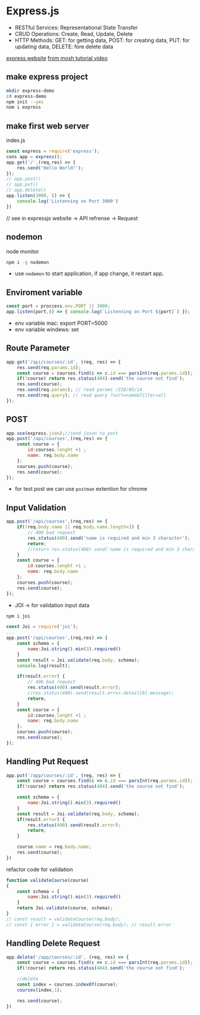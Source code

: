 # Express.js

* RESTful Services: Representational State Transfer
* CRUD Operations: Create, Read, Update, Delete
* HTTP Methods: GET: for getting data, POST: for creating data, PUT: for updating data, DELETE: fore delete data

[express website](expressjs.com)
[from mosh tutorial video](https://www.youtube.com/watch?v=pKd0Rpw7O48)

## make express project

```sh
mkdir express-demo
cd express-demo
npm init --yes
nom i express
```

## make first web server

index.js

```js
const express = require('express');
cons app = express();
app.get('/',(req,res) => {
    res.send('Hello World!');
});
// app.post()
// app.put()
// app.delete()
app.listen(3000, () => {
    console.log('Listenning on Port 3000')
})
```

// see in expressjs website -> API refrense -> Request

## nodemon

node monitor

```sh
npm i -g nodemon
```

* use `nodemon` to start application, if app change, it restart app.

## Enviroment variable

```js
const port = proccess.env.PORT || 3000;
app.listen(port,() => { console.log(`Listenning on Port ${port}`) });
```

* env variable mac: export PORT=5000
* env variable windews: set

## Route Parameter

```js
app.get('/api/courses/:id', (req, res) => {
    res.send(req.params.id);
    const course = courses.find(c => c.id === parsInt(req.params.id));
    if(!course) return res.status(404).send('the course not find');
    res.send(course);
    res.send(req.params); // read params /218/05/14
    res.send(req.query); // read query ?sort=name&filter=all
});
```

## POST

```js
app.use(express.json);//send jason to post
app.post('/api/courses',(req,res) => {
    const course = {
        id:courses.lenght +1 ;
        name: req.body.name
    };
    courses.push(course);
    res.send(course);
});
```

* for test post we can use `postman` extention for chrome

## Input Validation

```js
app.post('/api/courses',(req,res) => {
    if(!req.body.name || req.body.name.length<3) {
        // 400 bad request
        res.status(400).send('name is required and min 3 character');
        return;
        //return res.status(400).send('name is required and min 3 character');
    }
    const course = {
        id:courses.lenght +1 ;
        name: req.body.name
    };
    courses.push(course);
    res.send(course);
});
```

* JOI -> for validation input data

```sh
npm i joi
```

```js
const Joi = require('joi');
...
app.post('/api/courses',(req,res) => {
    const schema = {
        name:Joi.string().min(3).required()
    }
    const result = Joi.validate(req.body, schema);
    console.log(result);

    if(result.error) {
        // 400 bad request
        res.status(400).send(result.error);
        //res.status(400).send(result.error.detail[0].message);
        return;
    }
    const course = {
        id:courses.lenght +1 ;
        name: req.body.name
    };
    courses.push(course);
    res.send(course);
});
```

## Handling Put Request

```js
app.put('/app/courses/:id', (req, res) => {
    const course = courses.find(c => c.id === parsInt(req.params.id));
    if(!course) return res.status(404).send('the course not find');

    const schema = {
        name:Joi.string().min(3).required()
    }
    const result = Joi.validate(req.body, schema);
    if(result.error) {
        res.status(400).send(result.error);
        return;
    }

    course.name = req.body.name;
    res.send(course);
})
```

refactor code for validation

```js
function validateCourse(course)
{
    const schema = {
        name:Joi.string().min(3).required()
    }
    return Joi.validate(course, schema);
}
// const result = validateCourse(req.body);
// const { error } = validateCourse(req.body); // result.error
```

## Handling Delete Request

```js
app.delete('/app/courses/:id', (req, res) => {
    const course = courses.find(c => c.id === parsInt(req.params.id));
    if(!course) return res.status(404).send('the course not find');

    //delete
    const index = courses.indexOf(course);
    courses(index,1);

    res.send(course);
})
```